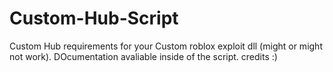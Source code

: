 # Custom-Hub-Script

Custom Hub requirements for your Custom roblox exploit dll (might or might not work). DOcumentation avaliable inside of the script.
credits :)
